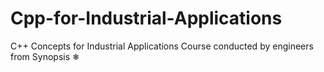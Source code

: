 # Cpp-for-Industrial-Applications
C++ Concepts for Industrial Applications Course conducted by engineers from Synopsis ❄
